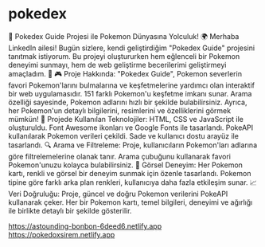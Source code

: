 # pokedex

🚀 Pokedex Guide Projesi ile Pokemon Dünyasına Yolculuk! 🌍
Merhaba LinkedIn ailesi! Bugün sizlere, kendi geliştirdiğim "Pokedex Guide" projesini tanıtmak istiyorum. Bu projeyi oluştururken hem eğlenceli bir Pokemon deneyimi sunmayı, hem de web geliştirme becerilerimi geliştirmeyi amaçladım. 🌟
🎮 Proje Hakkında:
"Pokedex Guide", Pokemon severlerin favori Pokemon'larını bulmalarına ve keşfetmelerine yardımcı olan interaktif bir web uygulamasıdır. 151 farklı Pokemon'u keşfetme imkanı sunar. Arama özelliği sayesinde, Pokemon adlarını hızlı bir şekilde bulabilirsiniz. Ayrıca, her Pokemon'un detaylı bilgilerini, resimlerini ve özelliklerini görmek mümkün!
🌈 Projede Kullanılan Teknolojiler:
HTML, CSS ve JavaScript ile oluşturuldu.
Font Awesome ikonları ve Google Fonts ile tasarlandı.
PokeAPI kullanılarak Pokemon verileri çekildi.
Sade ve kullanıcı dostu arayüz ile tasarlandı.
🔍 Arama ve Filtreleme:
Proje, kullanıcıların Pokemon'ları adlarına göre filtrelemelerine olanak tanır. Arama çubuğunu kullanarak favori Pokemon'unuzu kolayca bulabilirsiniz.
🌈 Görsel Deneyim:
Her Pokemon kartı, renkli ve görsel bir deneyim sunmak için özenle tasarlandı. Pokemon tipine göre farklı arka plan renkleri, kullanıcıya daha fazla etkileşim sunar.
📈 Veri Doğruluğu:
Proje, güncel ve doğru Pokemon verilerini PokeAPI kullanarak çeker. Her bir Pokemon kartı, temel bilgileri, deneyimi ve ağırlığı ile birlikte detaylı bir şekilde gösterilir.

[
https://astounding-bonbon-6deed6.netlify.app
](https://pokedoxsirem.netlify.app)https://pokedoxsirem.netlify.app
